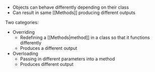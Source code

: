 - Objects can behave differently depending on their class
- Can result in same [[Methods]] producing different outputs

Two categories:
- Overriding
	- Redefining a [[Methods|method]] in a class so that it functions differently
	- Produces a different output
- Overloading
	- Passing in different parameters into a method
	- Produces different output

